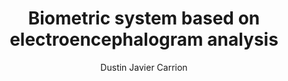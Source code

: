 ---
paperId: 18
author: Dustin Javier Carrion
publicationauthor: Carrion, D. J.
title: Biometric system based on electroencephalogram analysis
pdf: Poster_Carrion_Dustin.pdf
poster: --
alt: --
type: Poster
topic: Medical Data
link: https://research.latinxinai.org/papers/neurips/2019/pdf/Poster_Carrion_Dustin.pdf
conference: neurips
year: 2019
tags: neurips-2019
location: Vancouver, Canada
---